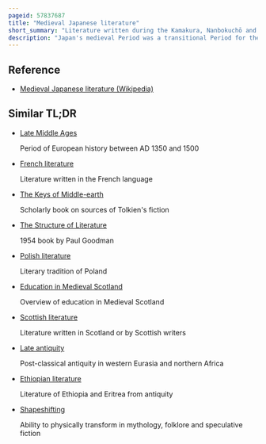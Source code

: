 ```yaml
---
pageid: 57837687
title: "Medieval Japanese literature"
short_summary: "Literature written during the Kamakura, Nanbokuchō and Muromachi periods in Japan"
description: "Japan's medieval Period was a transitional Period for the Nation's Literature. Kyoto ceased being the sole literary Center as important Writers and Readers appeared throughout the Country and a wider Variety of Genres and literary Forms were thus developed such as Gunki Monogatari and otogi-zshi Prose Narratives and Renga linked Verse as well as various theatrical. Medieval japanese Literature can be broadly divided into two Periods the early and late Middle ages the former Lasting roughly 150 Years from the late 12th to mid-14th Century and the Latter until the End of the 16th Century."
---
```


## Reference

- [Medieval Japanese literature (Wikipedia)](https://en.wikipedia.org/?curid=57837687)

## Similar TL;DR

- [Late Middle Ages](/tldr/en/late-middle-ages)

  Period of European history between AD 1350 and 1500

- [French literature](/tldr/en/french-literature)

  Literature written in the French language

- [The Keys of Middle-earth](/tldr/en/the-keys-of-middle-earth)

  Scholarly book on sources of Tolkien's fiction

- [The Structure of Literature](/tldr/en/the-structure-of-literature)

  1954 book by Paul Goodman

- [Polish literature](/tldr/en/polish-literature)

  Literary tradition of Poland

- [Education in Medieval Scotland](/tldr/en/education-in-medieval-scotland)

  Overview of education in Medieval Scotland

- [Scottish literature](/tldr/en/scottish-literature)

  Literature written in Scotland or by Scottish writers

- [Late antiquity](/tldr/en/late-antiquity)

  Post-classical antiquity in western Eurasia and northern Africa

- [Ethiopian literature](/tldr/en/ethiopian-literature)

  Literature of Ethiopia and Eritrea from antiquity

- [Shapeshifting](/tldr/en/shapeshifting)

  Ability to physically transform in mythology, folklore and speculative fiction
